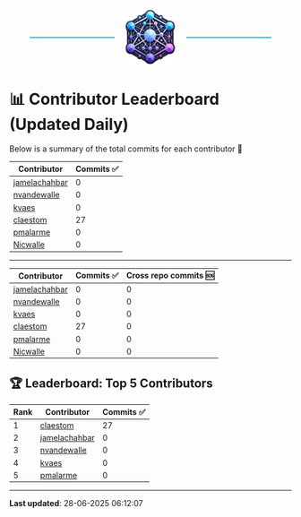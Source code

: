 <p align="center">
  <span style="display: inline-block; width: 30%; border-top: 2px solid #1bbfed; vertical-align: middle;"></span>
  <img src="../logo/belengexplogo.png" alt="Innersource Logo" style="width:20%; vertical-align: middle; margin: 0 10px;" />
  <span style="display: inline-block; width: 30%; border-top: 2px solid #1bbfed; vertical-align: middle;"></span>
</p> 

# 📊 Contributor Leaderboard (Updated Daily)

Below is a summary of the total commits for each contributor 🚀

| Contributor  | Commits ✅ | 
|-------------| --------|
| [jamelachahbar](https://github.com/jamelachahbar) | 0 | 
| [nvandewalle](https://github.com/nvandewalle) | 0 | 
| [kvaes](https://github.com/kvaes) | 0 | 
| [claestom](https://github.com/claestom) | 27 | 
| [pmalarme](https://github.com/pmalarme) | 0 | 
| [Nicwalle](https://github.com/Nicwalle) | 0 | 

----

| Contributor  | Commits ✅ | Cross  repo commits 🆘 |
|-------------| --------| --------|
| [jamelachahbar](https://github.com/jamelachahbar) | 0 | 0 | 
| [nvandewalle](https://github.com/nvandewalle) | 0 | 0 | 
| [kvaes](https://github.com/kvaes) | 0 | 0 | 
| [claestom](https://github.com/claestom) | 27 | 0 | 
| [pmalarme](https://github.com/pmalarme) | 0 | 0 | 
| [Nicwalle](https://github.com/Nicwalle) | 0 | 0 | 

## 🏆 Leaderboard: Top 5 Contributors 

| Rank | Contributor | Commits ✅ |
|------|-------------|---------|
| 1 | [claestom](https://github.com/claestom) | 27 |
| 2 | [jamelachahbar](https://github.com/jamelachahbar) | 0 |
| 3 | [nvandewalle](https://github.com/nvandewalle) | 0 |
| 4 | [kvaes](https://github.com/kvaes) | 0 |
| 5 | [pmalarme](https://github.com/pmalarme) | 0 |

----

**Last updated**: 28-06-2025 06:12:07